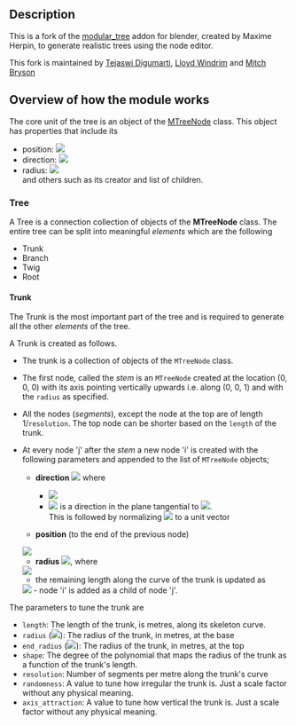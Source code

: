 ## Description
This is a fork of the [modular_tree](https://github.com/MaximeHerpin/modular_tree) addon for blender, 
created by Maxime Herpin, to generate realistic trees using the node editor.

This fork is maintained by 
[Tejaswi Digumarti](https://tejaswid.github.io), 
[Lloyd Windrim](https://sydney.edu.au/engineering/about/our-people/academic-staff/lloyd-windrim.html) and 
[Mitch Bryson](http://www-personal.acfr.usyd.edu.au/m.bryson/)

## Overview of how the module works
The core unit of the tree is an object of the [MTreeNode](tree_node.py) class.
This object has properties that include its 
- position: <img src="https://render.githubusercontent.com/render/math?math=p_i">
- direction: <img src="https://render.githubusercontent.com/render/math?math=d_i">
- radius: <img src="https://render.githubusercontent.com/render/math?math=r_i">  
and others such as its creator and list of children.

### Tree
A Tree is a connection collection of objects of the **MTreeNode** class.
The entire tree can be split into meaningful *elements* which are the following
- Trunk 
- Branch
- Twig
- Root

#### Trunk
The Trunk is the most important part of the tree and is required to generate all the other *elements* of the tree.

A Trunk is created as follows.  
- The trunk is a collection of objects of the `MTreeNode` class.
- The first node, called the *stem* is an `MTreeNode` created at the location (0, 0, 0)
with its axis pointing vertically upwards i.e. along (0, 0, 1) and with the `radius` as specified.
- All the nodes (*segments*), except the node at the top are of length 1/`resolution`. 
The top node can be shorter based on the `length` of the trunk. 
- At every node 'j' after the *stem* a new node 'i' is created with the following parameters and appended
 to the list of `MTreeNode` objects; 
    - **direction** 
    <img src="https://render.githubusercontent.com/render/math?math=d_i = d_j%2Bt_j\cdot\frac{\text{randomness}}{\text{resolution}}%2B\text{axis_pull}_{ij}"> where   
        * <img src="https://render.githubusercontent.com/render/math?math=\text{axis_pull}_{ij}=Vec\(-p_j.x, -p_j.y, \frac{1}{d_i.z})\cdot\text{axis_attraction}">  
        * <img src="https://render.githubusercontent.com/render/math?math=t_j"> is a direction in the plane tangential to <img src="https://render.githubusercontent.com/render/math?math=d_j">.  
      This is followed by normalizing <img src="https://render.githubusercontent.com/render/math?math=d_i"> to a unit vector
    
    - **position**  (to the end of the previous node)
    <img src="https://render.githubusercontent.com/render/math?math=p_i=p_j%2B\frac{d_j}{\text{resolution}}">
    
    - **radius**
    <img src="https://render.githubusercontent.com/render/math?math=r_i=r_\text{stem}\cdot\ l^\text{shape}%2B(1-l)\cdot r_\text{end}">, where 
    <img src="https://render.githubusercontent.com/render/math?math=l=\frac{\text{remaining length}}{\text{length}}">
          
    - the remaining length along the curve of the trunk is updated as
    <img src="https://render.githubusercontent.com/render/math?math=\text{remaining_length}=\text{remaining_length} - \frac{1}{resolution}">
    - node 'i' is added as a child of node 'j'.
   
The parameters to tune the trunk are
- `length`: The length of the trunk, is metres, along its skeleton curve.
- `radius` (<img src="https://render.githubusercontent.com/render/math?math=r_\text{stem}">): The radius of the trunk, in metres, at the base
- `end_radius` (<img src="https://render.githubusercontent.com/render/math?math=r_\text{end}">): The radius of the trunk, in metres, at the top
- `shape`: The degree of the polynomial that maps the radius of the trunk as a function of the trunk's length.
- `resolution`: Number of segments per metre along the trunk's curve
- `randomness`: A value to tune how irregular the trunk is. Just a scale factor without any physical meaning.
- `axis_attraction`: A value to tune how vertical the trunk is. Just a scale factor without any physical meaning.